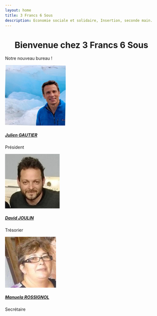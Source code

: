```yaml
---
layout: home
title: 3 Francs 6 Sous
description: Economie sociale et solidaire, Insertion, seconde main.
---
```

<link href="https://cdn.jsdelivr.net/npm/modern-normalize@v2.0.0/modern-normalize.min.css" rel="stylesheet">
<link href="https://cdn.jsdelivr.net/npm/bootstrap@5.3.0/dist/css/bootstrap.min.css" rel="stylesheet" crossorigin="anonymous">

<h1 style="text-align: center;">Bienvenue chez 3 Francs 6 Sous</h1>

Notre nouveau bureau !

<div class="row">
    <div class="col d-flex justify-content-center">
        <div class="card" style="width: 14rem;">
            <img src="/assets/img/julien.jpeg" class="card-img-top" alt="">
            <div class="card-body">
                <a href="https://www.linkedin.com/in/julien-gautier-a812976/"><h5 class="card-title">Julien GAUTIER</h5></a>
                <p class="card-text">Président</p>
            </div>
        </div>
    </div>
    <div class="col d-flex justify-content-center">
        <div class="card" style="width: 14rem;">
            <img src="/assets/img/david.jpeg" class="card-img-top" alt="">
            <div class="card-body">
                <a href="https://www.linkedin.com/in/david-joulin-9b629790/"><h5 class="card-title">David JOULIN</h5></a>
                <p class="card-text">Trésorier</p>
            </div>
        </div>
    </div>
    <div class="col d-flex justify-content-center">
        <div class="card" style="width: 14rem;">
            <img src="/assets/img/manuela.jpg" class="card-img-top" alt="">
            <div class="card-body">
                <a href=""><h5 class="card-title">Manuela ROSSIGNOL</h5></a>
                <p class="card-text">Secrétaire</p>
            </div>
        </div>
    </div>
</div>